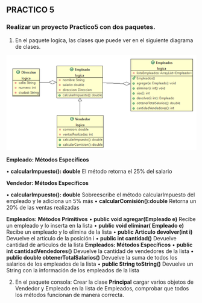 ## PRACTICO 5

### Realizar un proyecto Practico5 con dos paquetes.
1) En el paquete logica, las clases que puede ver en el siguiente diagrama de clases.

![Diagrama de clase Empleados](./DiagramaEmpleados.png)  

**Empleado: Métodos Específicos**

• **calcularImpuesto(): double** El método retorna el 25% del salario

**Vendedor: Métodos Específicos**

• **calcularImpuesto(): double** Sobreescribe el método calcularImpuesto del empleado y le adiciona un 5% más
• **calcularComisión():double** Retorna un 20% de las ventas realizadas

**Empleados: Métodos Primitivos**
• **public void agregar(Empleado e)** Recibe un empleado y lo inserta en la lista
• **public void eliminar( Empleado e)** Recibe un empleado y lo elimina de la lista
• **public Articulo devolver(int i)**  Devuelve el articulo de la posición i
• **public int cantidad()** Devuelve cantidad de articulos de la lista
**Empleados: Métodos Específicos**
• **public int cantidadVendedores()**  Devuelve la cantidad de vendedores  de la lista
• **public double obtenerTotalSalarios()**  Devuelve la suma de todos los salarios de los empleados de la lista
• **public String toString()**  Devuelve un String con la información de los empleados de la lista

2) En el paquete consola: Crear la clase **Principal** cargar varios objetos de Vendedor y Empleado en la lista de Empleados, comprobar que todos los métodos funcionan de manera correcta.


